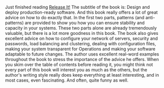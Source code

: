 Just finished reading <a href="http://www.amazon.com/Release-Production-Ready-Software-Pragmatic-Programmers/dp/0978739213/ref=pd_bbs_sr_1?ie=UTF8&s=books&qid=1211111376&sr=8-1">Release It!</a> The subtitle of the book is: Design and deploy production-ready software. And this book really offers a lot of great advice on how to do exactly that. In the first two parts, patterns (and anti-patterns) are provided to show you how you can ensure stability and capacity in your systems.  These two parts alone are already tremendously valuable, but there is a lot more goodness in this book. The book also gives excellent advice on how to configure your network of servers, security and passwords, load balancing and clustering, dealing with configuration files, making your system transparent for Operations and making your software adaptable to future changes. The author uses excellent real-word examples throughout the book to stress the importance of the advice he offers. When you skim over the table of contents before reading it, you might think not every part of this book will interest you as much as the others, but the author's writing style really does keep everything at least interesting, and in most cases, even fascinating.  And often, quite funny as well.